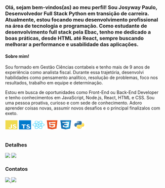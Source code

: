 ### Olá, sejam bem-vindos(as) ao meu perfil! Sou Josyway Paulo, Desenvolvedor Full Stack Python em transição de carreira. Atualmente, estou focando meu desenvolvimento profissional na área de tecnologia e programação. Como estudante de desenvolvimento full stack pela Ebac, tenho me dedicado a boas práticas, desde HTML até React, sempre buscando melhorar a performance e usabilidade das aplicações.

#### Sobre mim!
Sou formado em Gestão Ciências contabeis e tenho mais de 9 anos de experiência como analista fiscal. Durante essa trajetória, desenvolvi habilidades como pensamento analítico, resolução de problemas, foco nos resultados, trabalho em equipe e determinação.

Estou em busca de oportunidades como Front-End ou Back-End Developer e tenho conhecimentos em  JavaScript, Node.js, React, HTML e CSS. Sou uma pessoa proativa, curioso e com sede de conhecimento. Adoro aprender coisas novas, assumir novos desafios e o principal finalizalos com exeto.

<div style = "display: inline_block">
  <img align = "center" alt = "Rafa-Js" height = "30" width = "40" src = "https://raw.githubusercontent.com/devicons/devicon/master/icons/javascript/javascript-plain.svg">
  <img align = "center" alt = "Rafa-Ts" height = "30" width = "40" src = "https://raw.githubusercontent.com/devicons/devicon/master/icons/typescript/typescript-plain.svg">
  <img align = "center" alt = "Rafa-React" height = "30" width = "40" src = "https://raw.githubusercontent.com/devicons/devicon/master/icons/react/react-original.svg">
  <img align = "center" alt = "Rafa-HTML" height = "30" width = "40" src = "https://raw.githubusercontent.com/devicons/devicon/master/icons/html5/html5-original.svg" >
  <img align = "center" alt = "Rafa-CSS" height = "30" width = "40" src = "https://raw.githubusercontent.com/devicons/devicon/master/icons/css3/css3-original.svg">
  <img align = "center" alt = "Rafa-Python" height = "30" width = "40" src = "https://raw.githubusercontent.com/devicons/devicon/master/icons/python/python-original.svg">
 </div>​​


### Detalhes
<div>
  <img height="180em" src="https://github-readme-stats.vercel.app/api?username=Josyway&show_icons=true&theme=dracula&include_all_commits=true&count_private=true"/>
  <img height="180em" src="https://github-readme-stats.vercel.app/api/top-langs/?username=Josyway&layout=compact&langs_count=7&theme=dracula"/>
</div>

### Contatos
<div>
  <a href = "josywaypaulo@gmail.com"><img src = "https://img.shields.io/badge/-Gmail-%23333?style=for-the-badge&logo=gmail&logoColor=white" target = "_blank" ></ a >
  <a href = "https://www.linkedin.com/in/josyway-paulo" target = "_blank"><img src = "https://img.shields.io/badge/-LinkedIn-%230077B5?style=for-the-badge&logo=linkedin&logoColor=white" target = "_blank"></ a >
</div>

